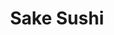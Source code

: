 ---
layout: place
title: "Sake Sushi"
permalink: /california/wildomar/sake-sushi.html
stateAbbr: CA
stateName: California
cityName: Wildomar
place_id: ChIJbbIg_kaD3IARLpUyhp2zruo
photos:
  - name: >-
      places/ChIJbbIg_kaD3IARLpUyhp2zruo/photos/AeeoHcKMIIyU4g2CabXbIi9mcCa2nnk1iX0vgjZuwvhktQYr6FLWAXbfBtZo4-pCpK9J9nASAn7QH2vA_U8zL3VdYeWXPzS_uZGDfOZQgigmCQVbtKEWqC9JFsOZEL1bsHw57V_vDkM9UZpnGJmxDD4zRXxiubYv39vTsDVhoo8xgM70A-Lay7vmiJLkFRaWH9CpZjpVaj1e8uy32i79ewC6oijxFCQcVddWfMhnYUdLsVi31cVm9KdZz9_IeiI47AOwV0yDi8EUEOZyObCgD3YuDBnPaDswpMSgO1kw3eekvCbKQQ
    widthPx: 895
    heightPx: 1095
    authorAttributions:
      - displayName: Sake Sushi
        uri: https://maps.google.com/maps/contrib/103660316248582022843
        photoUri: >-
          https://lh3.googleusercontent.com/a/ACg8ocLu5NNMzm7y5v2tPQzo5z207LORZJVT_GCdqjmZqdcuxjo6wTo=s100-p-k-no-mo
    flagContentUri: >-
      https://www.google.com/local/imagery/report/?cb_client=maps_api_places.places_api&image_key=!1e10!2sAF1QipNRqgtJxe6vMxGXVlzLSVAx_jhL9oWa0fdG0FfC&hl=en-US
    googleMapsUri: >-
      https://www.google.com/maps/place//data=!3m4!1e2!3m2!1sAF1QipNRqgtJxe6vMxGXVlzLSVAx_jhL9oWa0fdG0FfC!2e10!4m2!3m1!1s0x80dc8346fe20b26d:0xeaaeb39d8632952e
  - name: >-
      places/ChIJbbIg_kaD3IARLpUyhp2zruo/photos/AeeoHcJ4MeH9ZXVXXGiBW8x6YJrWR3i9WbFdM9HUwxC27wWCLCFTRNV6MKe7YoLFbmdetyWb5OnihN1UwgphQlamI6COcJq2UfL92cpmd4ooWuk9wl-TzKWxAd-c7Gez7KzR8bBR5niVpthM6TK9JdtELSa8G8Abw5SH6kMLQYhugjiaEijFCSuScC4ab7KjKIOU2DQBRp6dr4B5rWeDQLd0mF1yn-sbCsmvC9l74xMpB4OKuJKssKt2_qoB5UgejcpmDMSVmWm0Ao2E9PdF8yzEoPoND6kLFW5DPqrC2og_uWNT0Q
    widthPx: 480
    heightPx: 640
    authorAttributions:
      - displayName: Sake Sushi
        uri: https://maps.google.com/maps/contrib/103660316248582022843
        photoUri: >-
          https://lh3.googleusercontent.com/a/ACg8ocLu5NNMzm7y5v2tPQzo5z207LORZJVT_GCdqjmZqdcuxjo6wTo=s100-p-k-no-mo
    flagContentUri: >-
      https://www.google.com/local/imagery/report/?cb_client=maps_api_places.places_api&image_key=!1e10!2sAF1QipPmOcrEVR-XcKto_ihgXOJn4av7OIh94-AmOLYk&hl=en-US
    googleMapsUri: >-
      https://www.google.com/maps/place//data=!3m4!1e2!3m2!1sAF1QipPmOcrEVR-XcKto_ihgXOJn4av7OIh94-AmOLYk!2e10!4m2!3m1!1s0x80dc8346fe20b26d:0xeaaeb39d8632952e
  - name: >-
      places/ChIJbbIg_kaD3IARLpUyhp2zruo/photos/AeeoHcLrdO6HYWzkzjv0W8U1qDTSH7mZ603ElHtd3OtDxsrAP6_sT88_U8NGovOY-MHiQa-2I5cWXhZUyO1h5JZTG1lZR4D4KuMhg7gQ2_OKDoiMAso_rpTl58uuxp8wEs6qUzA9nEv2cJb6YSVFcFYPGDPHeC1LnKlUJ6VXq1G74xuGE6FlHjb4hQiYhrwYz9oAAKWaGOwVbNjf-jzzvBlphe1ZBaw5K_oopgwTGXJ0HpReMzrfiED3eLrWxFlPrrjjGTMdz8xGd3hDuUO4r9d7kTBCY_RUoK3wA1k0Ub8dzvXllepAosY2MhFfWKK7wAy3Gd16G1XM_1-KscjGOrMEdHuAmCyYgFxP8pgRGRRahpsmdWQqNUJ_Q8UGLSBhR46fAabhrD_vWuPS23rN9M6fLqGalk7qow63DCud6wJLOWk
    widthPx: 2837
    heightPx: 2000
    authorAttributions:
      - displayName: Mountain 30
        uri: https://maps.google.com/maps/contrib/112074931781873318399
        photoUri: >-
          https://lh3.googleusercontent.com/a-/ALV-UjWHx3adUiW0a76KSDvFTb7CrEo0Sb-SBGlOIEmMKbE29OLiBCp9=s100-p-k-no-mo
    flagContentUri: >-
      https://www.google.com/local/imagery/report/?cb_client=maps_api_places.places_api&image_key=!1e10!2sCIHM0ogKEICAgMDw6pqMSA&hl=en-US
    googleMapsUri: >-
      https://www.google.com/maps/place//data=!3m4!1e2!3m2!1sCIHM0ogKEICAgMDw6pqMSA!2e10!4m2!3m1!1s0x80dc8346fe20b26d:0xeaaeb39d8632952e
  - name: >-
      places/ChIJbbIg_kaD3IARLpUyhp2zruo/photos/AeeoHcKKbVuKxxo50SaEZ8Y16krlReSTBIsrDVgXx5blxJcpOuKIoaBdD59xnWqtv9f8PccgEZa-laa302TiTGkuo4Wy5gCzpvoDFHNf27XEqFKy2HLxBmyFNHo3PVPXd-_ApNXNigaZh6CRFrnmAt7qdGpHB25cZbCDpvDUFuTjxmqH2QK0rqkl9NZglNf1JqF_lIOitQU1mpYhDzKO-UE75ZA-B8C_FZYlamBQRbxjCdNhPEe0uDzrFDO6lDNehB-DpywU2-QZ-jVeegpdfTHN7jIhibGeh3mbQUtmZr64tCdEiSOcDtrXJgBzjPNjJEbdNB3fYBLSBlZ0lW4gOnO69YCKbgFnv6Rjsa3T4QyaoX9sAEgV939__-rvJR3Ctoi6NBCp48PPmLf3bMYbmrvrn3bm6OoidMKyMSDFA7SYvS5mzg
    widthPx: 4000
    heightPx: 3000
    authorAttributions:
      - displayName: ileana giles
        uri: https://maps.google.com/maps/contrib/102887678287838182687
        photoUri: >-
          https://lh3.googleusercontent.com/a-/ALV-UjUIwTyFo5cEhKLSeqnq2U8x5gvp0yBfqzHdFsNBtG-I8VauDYpEzA=s100-p-k-no-mo
    flagContentUri: >-
      https://www.google.com/local/imagery/report/?cb_client=maps_api_places.places_api&image_key=!1e10!2sCIHM0ogKEICAgICj_-zkDA&hl=en-US
    googleMapsUri: >-
      https://www.google.com/maps/place//data=!3m4!1e2!3m2!1sCIHM0ogKEICAgICj_-zkDA!2e10!4m2!3m1!1s0x80dc8346fe20b26d:0xeaaeb39d8632952e
  - name: >-
      places/ChIJbbIg_kaD3IARLpUyhp2zruo/photos/AeeoHcKlLDQixqo-nscOLOV1OslTfcVA_a4cyAx4oWre9y1fzd8ir_21BdVnmrUKhTHCi8W5WrhhXsDQP2nOMyixmiuCRGey9TSsJD11HpwQ_dkT8cmu3hUHeqxoIrLrggAMocOLGmLG1YX07D82u6vbGGBJ4XkuFov89dpEYLnQtyXVuDl646vIpDX3RhfHPq6B420sabYXT7TyZHS3fxOpHEAmko7zHCpg_XLDGLFf1cGV5XoCBBmaXo3m_dxBwd7Y42-aUA-u35tGhqYSgLoZpm6Kp77Qzwmc3HPs_mwAUHkh3w
    widthPx: 960
    heightPx: 960
    authorAttributions:
      - displayName: Sake Sushi
        uri: https://maps.google.com/maps/contrib/103660316248582022843
        photoUri: >-
          https://lh3.googleusercontent.com/a/ACg8ocLu5NNMzm7y5v2tPQzo5z207LORZJVT_GCdqjmZqdcuxjo6wTo=s100-p-k-no-mo
    flagContentUri: >-
      https://www.google.com/local/imagery/report/?cb_client=maps_api_places.places_api&image_key=!1e10!2sAF1QipNeem_84EH0sqqnCN5iBsANs-RF05KEPdGcAUpA&hl=en-US
    googleMapsUri: >-
      https://www.google.com/maps/place//data=!3m4!1e2!3m2!1sAF1QipNeem_84EH0sqqnCN5iBsANs-RF05KEPdGcAUpA!2e10!4m2!3m1!1s0x80dc8346fe20b26d:0xeaaeb39d8632952e
  - name: >-
      places/ChIJbbIg_kaD3IARLpUyhp2zruo/photos/AeeoHcIXKjG7AJC53KQhekiD2TovgMDLFktczk7MrYBBaMYIf_psxpmZd-Yunpm0ST8d0XeFKQbsDRpAvDuZm7L_sxd1qghfl0jMu1m7vCwOB6o0ar8tCoaqg7Qt-nSRd9_Kk3RZuZnLutbR_HknS_1yWsldtw72YdCz0fkBchjni8q7_-0gvi-1Z_1iYieWVDWkhA8pCjBrv56Vuhd38YJc6F5RzAxTmov3QvhzKYcYcjQzsMEQSR-4Ov_kVwY0DNw-84QaYjGFWC40_cwtCJcEUdfYVtRm169NgJR7RkV18hKlXg
    widthPx: 970
    heightPx: 970
    authorAttributions:
      - displayName: Sake Sushi
        uri: https://maps.google.com/maps/contrib/103660316248582022843
        photoUri: >-
          https://lh3.googleusercontent.com/a/ACg8ocLu5NNMzm7y5v2tPQzo5z207LORZJVT_GCdqjmZqdcuxjo6wTo=s100-p-k-no-mo
    flagContentUri: >-
      https://www.google.com/local/imagery/report/?cb_client=maps_api_places.places_api&image_key=!1e10!2sAF1QipMvIwxdFJ_vdeNxtmITuQlWIBY2UIl1d_WbM5DC&hl=en-US
    googleMapsUri: >-
      https://www.google.com/maps/place//data=!3m4!1e2!3m2!1sAF1QipMvIwxdFJ_vdeNxtmITuQlWIBY2UIl1d_WbM5DC!2e10!4m2!3m1!1s0x80dc8346fe20b26d:0xeaaeb39d8632952e
  - name: >-
      places/ChIJbbIg_kaD3IARLpUyhp2zruo/photos/AeeoHcJ4y_wwvZ9GT64M4g92hR9TTUlzDM8OEBhr1R2VjMyxJiA4fmxKpr7ePbkM5SGxoLs_buyxfWUp5p4Wp28ii3fuVE2otyHFEwI737kFMCZnKvjJKSLXeidSRt351mo1EHVImnf9zStr4AGI6XB4Pj_J-24wOqvz7roxGFTOxRysAlaBPBn29e_AKVOMARPlGM_SQYGHxHKN_r40WXt5NxyVZ9bIZ9LGqNjW_Mnj_GwO2GkCanOVkAp4kJZyAk_7gLwKYdq4QDx30yT2cP-BMTIcg7k1nWtzjXCit4E5flomxQ
    widthPx: 1079
    heightPx: 1079
    authorAttributions:
      - displayName: Sake Sushi
        uri: https://maps.google.com/maps/contrib/103660316248582022843
        photoUri: >-
          https://lh3.googleusercontent.com/a/ACg8ocLu5NNMzm7y5v2tPQzo5z207LORZJVT_GCdqjmZqdcuxjo6wTo=s100-p-k-no-mo
    flagContentUri: >-
      https://www.google.com/local/imagery/report/?cb_client=maps_api_places.places_api&image_key=!1e10!2sAF1QipNfBhOvLBm0pnUAUjlT0Nji2lrcdmpP8uRA5eKe&hl=en-US
    googleMapsUri: >-
      https://www.google.com/maps/place//data=!3m4!1e2!3m2!1sAF1QipNfBhOvLBm0pnUAUjlT0Nji2lrcdmpP8uRA5eKe!2e10!4m2!3m1!1s0x80dc8346fe20b26d:0xeaaeb39d8632952e
  - name: >-
      places/ChIJbbIg_kaD3IARLpUyhp2zruo/photos/AeeoHcLKO1yKbJWGn8gqjYHttnkBBBvO2jkPnPNJu8ZYVDIBCucBgMd7VLvdbNJSf7nx318dAeAtAOkbeczM-dgCmxWOSYRggfpYNROgnX9GVwTr8gx-Fb-ANWE7NxWGvzDKK2GrHoDdhg2QAclIuBFwytymHeBwF0D-JjFLZAL7Nw4xfoWqH6u0kW3hEzGVgrpbwccXIm_aGCM_Emv4zxzZ2Danz1swoAP1xwmd8WNKWFi2gk5c1zuH34U8QFN7wqwlJIR6BU_yYZ1qwfZX4Fh_WF3fOVBnMQ4LoyrL7NaPI1qOwg
    widthPx: 3023
    heightPx: 3023
    authorAttributions:
      - displayName: Sake Sushi
        uri: https://maps.google.com/maps/contrib/103660316248582022843
        photoUri: >-
          https://lh3.googleusercontent.com/a/ACg8ocLu5NNMzm7y5v2tPQzo5z207LORZJVT_GCdqjmZqdcuxjo6wTo=s100-p-k-no-mo
    flagContentUri: >-
      https://www.google.com/local/imagery/report/?cb_client=maps_api_places.places_api&image_key=!1e10!2sAF1QipMQi4jGQggN75P0zVPp3lOnWWJZ0yF0w0-s8itr&hl=en-US
    googleMapsUri: >-
      https://www.google.com/maps/place//data=!3m4!1e2!3m2!1sAF1QipMQi4jGQggN75P0zVPp3lOnWWJZ0yF0w0-s8itr!2e10!4m2!3m1!1s0x80dc8346fe20b26d:0xeaaeb39d8632952e
  - name: >-
      places/ChIJbbIg_kaD3IARLpUyhp2zruo/photos/AeeoHcJVKfjeX8mF4VHArbnktnrwCmuhSW9ttneTtWi3VvrVFs6Y9V0k2cJc1uIXLCQwU65TF-7pMW4IpaO9W0GvnaN-pgk_DUwcCD74GGVNQDRkgx7l0duUazE8M9gxR7d7VLFy1GRdvxquB6v3HVT5OFM1EaRcJrAAZav1nSh60OuB0RjmY0JR04PyV9w2E8pHkvILziq3l1H1f1CVRDxu4fSMP0JflFoY0le0K-dyPITkinMURxjAskQrevwLVUqaykrAdMidQEig9iDPNxMrxCcsba0wJH21hacd5q3lTwi3Yg
    widthPx: 1440
    heightPx: 1440
    authorAttributions:
      - displayName: Sake Sushi
        uri: https://maps.google.com/maps/contrib/103660316248582022843
        photoUri: >-
          https://lh3.googleusercontent.com/a/ACg8ocLu5NNMzm7y5v2tPQzo5z207LORZJVT_GCdqjmZqdcuxjo6wTo=s100-p-k-no-mo
    flagContentUri: >-
      https://www.google.com/local/imagery/report/?cb_client=maps_api_places.places_api&image_key=!1e10!2sAF1QipOos0Df1_tXsNsy_wgB4sD8x0278dGIACRwazsZ&hl=en-US
    googleMapsUri: >-
      https://www.google.com/maps/place//data=!3m4!1e2!3m2!1sAF1QipOos0Df1_tXsNsy_wgB4sD8x0278dGIACRwazsZ!2e10!4m2!3m1!1s0x80dc8346fe20b26d:0xeaaeb39d8632952e
  - name: >-
      places/ChIJbbIg_kaD3IARLpUyhp2zruo/photos/AeeoHcKCngMEoZKhS5or0uyR_1-q4a1H0cWkVOHvDp-SdzOh1-8RavjJMSUKCqIHdtW_e07-6Yy6pNciO0zd1FJBsG91m6i2LguOFnKyr0XOksuNGozJUYKDRDY3JAiXlVVyaebQPf5HWruQ1MkoTg6l7GdYHu5fDk75O_3sTnpwCVAcfo_fpDD_zH5fqIiSH9EW_bEDJGcQOFAvg32MIof3zgVhsjcckmcIA6ClF7Xs962J0zoqY83COzm4g5Gfp9fLyBaTxbC7YxBxUrf8KoA69hGM6z0jXOCNG0510IeeQJvvHw
    widthPx: 3024
    heightPx: 4032
    authorAttributions:
      - displayName: Sake Sushi
        uri: https://maps.google.com/maps/contrib/103660316248582022843
        photoUri: >-
          https://lh3.googleusercontent.com/a/ACg8ocLu5NNMzm7y5v2tPQzo5z207LORZJVT_GCdqjmZqdcuxjo6wTo=s100-p-k-no-mo
    flagContentUri: >-
      https://www.google.com/local/imagery/report/?cb_client=maps_api_places.places_api&image_key=!1e10!2sAF1QipO-vK4OTBqxY_OPDEahfFJhfP0Gl-UKsDOGFnlb&hl=en-US
    googleMapsUri: >-
      https://www.google.com/maps/place//data=!3m4!1e2!3m2!1sAF1QipO-vK4OTBqxY_OPDEahfFJhfP0Gl-UKsDOGFnlb!2e10!4m2!3m1!1s0x80dc8346fe20b26d:0xeaaeb39d8632952e
address: 36068 Hidden Springs Rd k, Wildomar, CA 92595, USA
street: 36068 Hidden Springs Rd k
city: Wildomar
state: CA
zip: '92595'
country: USA
neighborhood: null
latitude: '33.596509'
longitude: '-117.246804'
accessibility_options:
  wheelchairAccessibleParking: true
  wheelchairAccessibleEntrance: true
  wheelchairAccessibleRestroom: true
  wheelchairAccessibleSeating: true
business_status: OPERATIONAL
name: Sake Sushi
google_maps_links:
  directionsUri: >-
    https://www.google.com/maps/dir//''/data=!4m7!4m6!1m1!4e2!1m2!1m1!1s0x80dc8346fe20b26d:0xeaaeb39d8632952e!3e0
  placeUri: https://maps.google.com/?cid=16910651139965490478
  writeAReviewUri: >-
    https://www.google.com/maps/place//data=!4m3!3m2!1s0x80dc8346fe20b26d:0xeaaeb39d8632952e!12e1
  reviewsUri: >-
    https://www.google.com/maps/place//data=!4m4!3m3!1s0x80dc8346fe20b26d:0xeaaeb39d8632952e!9m1!1b1
  photosUri: >-
    https://www.google.com/maps/place//data=!4m3!3m2!1s0x80dc8346fe20b26d:0xeaaeb39d8632952e!10e5
primary_type: Sushi Restaurant
opening_hours:
  regular: null
  current: null
secondary_opening_hours:
  regular:
    weekdayDescriptions: null
    type: null
  current:
    weekdayDescriptions: null
    type: null
phone: (951) 678-4420
price_level: PRICE_LEVEL_MODERATE
price_range: $20 &ndash; $30
rating: '4.7'
rating_count: 374
website: http://sakesushiwildomar.com/
description: null
reviews: null
parking_options: null
payment_options: null
allow_dogs: null
curbside_pickup: null
delivery: null
dine_in: null
good_for_children: null
good_for_groups: null
good_for_sports: null
live_music: null
menu_for_children: null
outdoor_seating: null
reservable: null
restroom: null
serves_beer: null
serves_breakfast: null
serves_brunch: null
serves_cocktails: null
serves_coffee: null
serves_dinner: null
serves_dessert: null
serves_lunch: null
serves_vegetarian_food: null
serves_wine: null
takeout: null

---